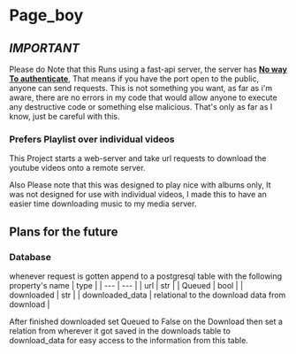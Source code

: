 # Page_boy

## ***IMPORTANT***

Please do Note that this Runs using a fast-api server, the server has <ins>**No way To authenticate**</ins>, That means
if you have the port open to the public, anyone can send requests. This is not something you want, as far as i'm
aware, there are no errors in my code that would allow anyone to execute any destructive code or something else malicious.
That's only as far as I know, just be careful with this.

### Prefers Playlist over individual videos

This Project starts a web-server and take url requests to download the youtube videos onto a remote server.

Also Please note that this was designed to play nice with albums only, It was not designed for use with individual videos,
I made this to have an easier time downloading music to my media server.

## Plans for the future

### Database

whenever request is gotten append to a postgresql table with the following property's
 name | type |
| --- | --- |
| url | str |
| Queued | bool |
| downloaded | str |
| downloaded_data | relational to the download data from  download |

After finished downloaded set Queued to False on the Download
then set a relation from wherever it got saved in the downloads table to download_data
for easy access to the information from this table.
